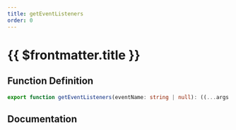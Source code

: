 ```yaml
---
title: getEventListeners
order: 0
---
```


# {{ $frontmatter.title }}

## Function Definition

```ts
export function getEventListeners(eventName: string | null): ((...args: any[]) => void)[];
```

## Documentation

<!--@include: ./parts/getEventListeners.md-->
